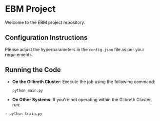 # **EBM Project**

Welcome to the EBM project repository.

## **Configuration Instructions**

Please adjust the hyperparameters in the `config.json` file as per your requirements.

## **Running the Code**

- **On the Gilbreth Cluster**: Execute the job using the following command:
  ```bash
  python main.py
- **On Other Systems**: If you're not operating within the Gilbreth Cluster, run:
```bash
- python train.py
